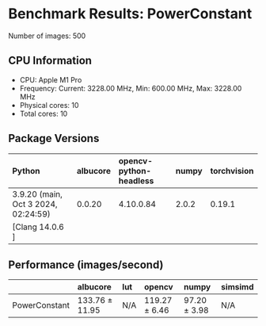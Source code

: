 # Benchmark Results: PowerConstant

Number of images: 500

## CPU Information

- CPU: Apple M1 Pro
- Frequency: Current: 3228.00 MHz, Min: 600.00 MHz, Max: 3228.00 MHz
- Physical cores: 10
- Total cores: 10

## Package Versions

| Python                                | albucore   | opencv-python-headless   | numpy   | torchvision   |
|:--------------------------------------|:-----------|:-------------------------|:--------|:--------------|
| 3.9.20 (main, Oct  3 2024, 02:24:59)  | 0.0.20     | 4.10.0.84                | 2.0.2   | 0.19.1        |
| [Clang 14.0.6 ]                       |            |                          |         |               |

## Performance (images/second)

|               | albucore       | lut   | opencv        | numpy        | simsimd   |
|:--------------|:---------------|:------|:--------------|:-------------|:----------|
| PowerConstant | 133.76 ± 11.95 | N/A   | 119.27 ± 6.46 | 97.20 ± 3.98 | N/A       |
